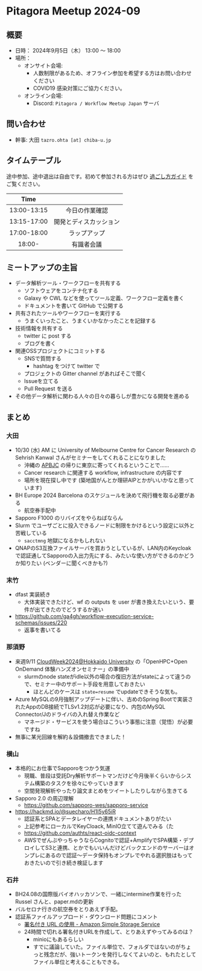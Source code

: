 # Pitagora Meetup 2024-09

## 概要

- 日時： 2024年9月5日（木） 13:00 〜 18:00
- 場所：
  - オンサイト会場:
    - 人数制限があるため、オフライン参加を希望する方はお問い合わせください
    - COVID19 感染対策にご協力ください。
  - オンライン会場:
    - Discord: `Pitagora / Workflow Meetup Japan` サーバ

## 問い合わせ

- 幹事: 大田 `tazro.ohta [at] chiba-u.jp`

## タイムテーブル

途中参加、途中退出は自由です。初めて参加される方はぜひ [過ごし方ガイド](/events/meetup/whatis) をご覧ください。

|    Time     |                        |
| :---------: | :--------------------: |
| 13:00-13:15 |     今日の作業確認     |
| 13:15-17:00 | 開発とディスカッション |
| 17:00-18:00 |      ラップアップ      |
|   18:00-    |       有識者会議       |

## ミートアップの主旨

-   データ解析ツール・ワークフローを共有する
    -   ソフトウェアをコンテナ化する
    -   Galaxy や CWL などを使ってツール定義、ワークフロー定義を書く
    -   ドキュメントを書いて GitHub で公開する
-   共有されたツールやワークフローを実行する
    -   うまくいったこと、うまくいかなかったことを記録する
-   技術情報を共有する
    -   twitter に post する
    -   ブログを書く
-   関連OSSプロジェクトにコミットする
    -   SNSで質問する
        -   hashtag をつけて twitter で
    -   プロジェクトの Gitter channel があればそこで聞く
    -   Issueを立てる
    -   Pull Request を送る
-   その他データ解析に関わる人々の日々の暮らしが豊かになる開発を進める

## まとめ

### 大田

- 10/30 (水) AM に University of Melbourne Centre for Cancer Research の Sehrish Kanwal さんがセミナーをしてくれることになりました
    - 沖縄の [APBJC](https://apbjc.asia/) の帰りに東京に寄ってくれるということで……
    - Cancer research に関連する workflow, infrastructure の内容です
    - 場所を現在探し中です (築地国がんとか理研AIPとかがいいかなと思っています)
- BH Europe 2024 Barcelona のスケジュールを決めて飛行機を取る必要がある
    - 航空券手配中
- Sapporo F1000 のリバイズをやらねばならん
- Slurm でユーザごとに投入できるノードに制限をかけるという設定に以外と苦戦している
    - `sacctmng` 地獄になるかもしれない
- QNAPのS3互換ファイルサーバを買おうとしているが、LAN内のKeycloakで認証通してSapporoの入出力先にする、みたいな使い方ができるのかどうか知りたい (ベンダーに聞くべきかも?)


### 末竹

- dfast 実装続き
    - 大体実装できたけど、wf の outputs を user が書き換えたいという、要件が出てきたのでどうするか迷い
- https://github.com/ga4gh/workflow-execution-service-schemas/issues/220
    - 返事を書いてる

### 那須野

- 来週9/11 [CloudWeek2024@Hokkaido University](https://www.iic.hokudai.ac.jp/news/2737/) の「OpenHPC+Open OnDemand 体験ハンズオンセミナー」の準備中
    - slurmのnode stateがidle以外の場合の復旧方法がstateによって違うので、セミナー中のサポート手段を用意しておきたい
        - ほとんどのケースは `state=resume` でupdateできそうな気も。
- Azure MySQLの9月強制アップデートに伴い、古めのSpring Bootで実装されたAppのDB接続でTLSv1.2対応が必要になり、内包のMySQL Connector/Jのドライバの入れ替え作業など
    - マネージド・サービスを使う場合はこういう事態に注意（覚悟）が必要ですね
- 無事に某光回線を解約＆設備撤去できました！


### 横山
- 本格的にお仕事でSapporoをつかう気運
  - 現職、普段は受託Dry解析サポートマンだけど今月後半くらいからシステム構築のタスクを徐々にやっていきます
  - 空間発現解析やったり論文まとめをツイートしたりしながら生きてる
- Sapporo 2.0 の周辺理解
  - https://github.com/sapporo-wes/sapporo-service
- https://hackmd.io/@suecharo/H1I5y65iR
  - 認証系とSPAとデータレイヤーの連携ドキュメントありがたい
  - 上記参考にローカルでKeyCloack, MinIO立てて遊んでみる（た
  - https://github.com/authts/react-oidc-context
  - AWSでぜんぶやっちゃうならCognitoで認証+AmplifyでSPA構築・デプロイしてS3と連携、とかでもいいんだけどバックエンドのサーバーはオンプレにあるので認証〜データ保持もオンプレでやれる選択肢はもっておきたいので引き続き検証します


### 石井

- BH24.08の国際版バイオハッカソンで、一緒にintermine作業を行った Russel さんと、paper.mdの更新
- バルセロナ行きの航空券をとりあえず手配。
- 認証系ファイルアップロード・ダウンロード問題にコメント
    - [署名付き URL の使用 \- Amazon Simple Storage Service](https://docs.aws.amazon.com/ja_jp/AmazonS3/latest/userguide/using-presigned-url.html)
    - 24時間で切れる署名付きURLを作成して、とりあえずやってみるのは？
        - minioにもあるらしい
        - すでに議論していた。ファイル単位で、フォルダではないのがちょっと残念だが、強いトークンを発行しなくてよいのと、もれたとしてファイル単位と考えることもできる。
